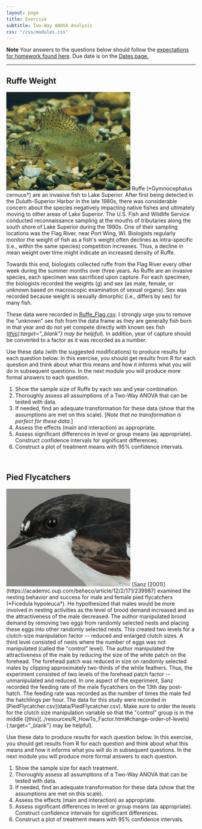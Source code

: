 ```yaml
---
layout: page
title: Exercise
subtitle: Two-Way ANOVA Analysis
css: "/css/modules.css"
---
```


<div class="alert alert-warning">
  <strong>Note</strong> Your answers to the questions below should follow the <a href="../resources/hwformat" target="_blank">expectations for homework found here</a>. Due date is on the <a href="../../resources/Dates-Current" target="_blank">Dates page.</a>
</div>

----

## Ruffe Weight
<img src="../zimgs/ruffe.jpg" alt="Decoration" class="img-right">
Ruffe (*Gymnocephalus cernuus*) are an invasive fish to Lake Superior. After first being detected in the Duluth-Superior Harbor in the late 1980s, there was considerable concern about the species negatively impacting native fishes and ultimately moving to other areas of Lake Superior. The U.S. Fish and Wildlife Service conducted reconnaissance sampling at the mouths of tributaries along the south shore of Lake Superior during the 1990s. One of their sampling locations was the Flag River, near Port Wing, WI. Biologists regularly monitor the weight of fish as a fish's weight often declines as intra-specific (i.e., within the same species) competition increases. Thus, a decline in mean weight over time might indicate an increased density of Ruffe.

Towards this end, biologists collected ruffe from the Flag River every other week during the summer months over three years. As Ruffe are an invasive species, each specimen was sacrificed upon capture. For each specimen, the biologists recorded the weights (g) and sex (as male, female, or unknown based on macroscopic examination of sexual organs). Sex was recorded because weight is sexually dimorphic (i.e., differs by sex) for many fish.

These data were recorded in [Ruffe_Flag.csv](data/Ruffe_Flag.csv). I strongly urge you to remove the "unknown" sex fish from the data frame as they are generally fish born in that year and do not yet compete directly with known sex fish (*[this](../resources/R_HowTo_Filter.html){:target="_blank"} may be helpful*). In addition, year of capture should be converted to a factor as it was recorded as a number.

Use these data (with the suggested modifications) to produce results for each question below. In this exercise, you should get results from R for each question and think about what this means and how it informs what you will do in subsequent questions. In the next module you will produce more formal answers to each question.

1. Show the sample size of Ruffe by each sex and year combination.
1. Thoroughly assess all assumptions of a Two-Way ANOVA that can be tested with data.
1. If needed, find an adequate transformation for these data (show that the assumptions are met on this scale). [*Note that no transformation is perfect for these data.*]
1. Assess the effects (main and interaction) as appropriate.
1. Assess significant differences in level or group means (as appropriate). Construct confidence intervals for significant differences.
1. Construct a plot of treatment means with 95% confidence intervals.

&nbsp;

## Pied Flycatchers
<img src="../zimgs/PiedFlycatcher.jpg" alt="Decoration" class="img-right">
[Sanz (2001)](https://academic.oup.com/beheco/article/12/2/171/239987) examined the nesting behavior and success for male and female pied flycatchers (*Ficedula hypoleuca*). He hypothesized that males would be more involved in nesting activities as the level of brood demand increased and as the attractiveness of the male decreased. The author manipulated brood demand by removing two eggs from randomly selected nests and placing these eggs into other randomly selected nests. This created two levels for a clutch-size manipulation factor -- reduced and enlarged clutch sizes. A third level consisted of nests where the number of eggs was not manipulated (called the "control" level). The author manipulated the attractiveness of the male by reducing the size of the white patch on the forehead. The forehead patch was reduced in size on randomly selected males by clipping approximately two-thirds of the white feathers. Thus, the experiment consisted of two levels of the forehead patch factor -- unmanipulated and reduced. In one aspect of the experiment, Sanz recorded the feeding rate of the male flycatchers on the 13th day post-hatch. The feeding rate was recorded as the number of times the male fed the hatchlings per hour. The data for this study were recorded in [PiedFlycatcher.csv](data/PiedFlycatcher.csv). Make sure to order the levels for the clutch size manipulation variable so that the "control" group is in the middle ([this](../resources/R_HowTo_Factor.html#change-order-of-levels){:target="_blank"} may be helpful).

Use these data to produce results for each question below. In this exercise, you should get results from R for each question and think about what this means and how it informs what you will do in subsequent questions. In the next module you will produce more formal answers to each question.

1. Show the sample size for each treatment.
1. Thoroughly assess all assumptions of a Two-Way ANOVA that can be tested with data.
1. If needed, find an adequate transformation for these data (show that the assumptions are met on this scale).
1. Assess the effects (main and interaction) as appropriate.
1. Assess significant differences in level or group means (as appropriate). Construct confidence intervals for significant differences.
1. Construct a plot of treatment means with 95% confidence intervals.

